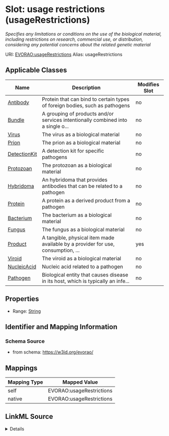 

# Slot: usage restrictions (usageRestrictions) 


_Specifies any limitations or conditions on the use of the biological material, including restrictions on research, commercial use, or distribution, considering any potential concerns about the related genetic material_





URI: [EVORAO:usageRestrictions](https://w3id.org/evorao/usageRestrictions)
Alias: usageRestrictions

<!-- no inheritance hierarchy -->





## Applicable Classes

| Name | Description | Modifies Slot |
| --- | --- | --- |
| [Antibody](Antibody.md) | Protein that can bind to certain types of foreign bodies, such as pathogens |  no  |
| [Bundle](Bundle.md) | A grouping of products and/or services intentionally combined into a single o... |  no  |
| [Virus](Virus.md) | The virus as a biological material |  no  |
| [Prion](Prion.md) | The prion as a biological material |  no  |
| [DetectionKit](DetectionKit.md) | A detection kit for specific pathogens |  no  |
| [Protozoan](Protozoan.md) | The protozoan as a biological material |  no  |
| [Hybridoma](Hybridoma.md) | An hybridoma that provides antibodies that can be related to a pathogen |  no  |
| [Protein](Protein.md) | A protein as a derived product from a pathogen |  no  |
| [Bacterium](Bacterium.md) | The bacterium as a biological material |  no  |
| [Fungus](Fungus.md) | The fungus as a biological material |  no  |
| [Product](Product.md) | A tangible, physical item made available by a provider for use, consumption, ... |  yes  |
| [Viroid](Viroid.md) | The viroid as a biological material |  no  |
| [NucleicAcid](NucleicAcid.md) | Nucleic acid related to a pathogen |  no  |
| [Pathogen](Pathogen.md) | Biological entity that causes disease in its host, which is typically an infe... |  no  |







## Properties

* Range: [String](String.md)





## Identifier and Mapping Information







### Schema Source


* from schema: https://w3id.org/evorao/




## Mappings

| Mapping Type | Mapped Value |
| ---  | ---  |
| self | EVORAO:usageRestrictions |
| native | EVORAO:usageRestrictions |




## LinkML Source

<details>
```yaml
name: usageRestrictions
description: Specifies any limitations or conditions on the use of the biological
  material, including restrictions on research, commercial use, or distribution, considering
  any potential concerns about the related genetic material
title: usage restrictions
from_schema: https://w3id.org/evorao/
rank: 1000
alias: usageRestrictions
domain_of:
- Product
range: string
required: false
multivalued: false

```
</details>